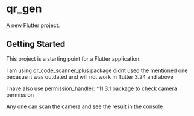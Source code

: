 # qr_gen

A new Flutter project.

## Getting Started

This project is a starting point for a Flutter application.

I am using qr_code_scanner_plus package didnt used the mentioned one becasue it was outdated and will not 
work in flutter 3.24 and above

I have also use permission_handler: ^11.3.1 package to check camera permission 

Any one can scan the camera and see the result in the console


